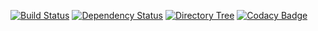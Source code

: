 [![Build Status](https://travis-ci.org/ELC/Training-Python.svg?branch=master)](https://travis-ci.org/ELC/Training-Python)
[![Dependency Status](https://gemnasium.com/badges/github.com/ELC/Training-Python.svg)](https://gemnasium.com/github.com/ELC/Training-Python)
[![Directory Tree](https://img.shields.io/badge/dic--tree-online-brightgreen.svg)](http://veniversum.me/git-visualizer/?owner=ELC&repo=Training-Python)
[![Codacy Badge](https://api.codacy.com/project/badge/Grade/a80db24ab67a45b49c245c2faeb2c0cd)](https://www.codacy.com/app/elcg/Training-Python?utm_source=github.com&amp;utm_medium=referral&amp;utm_content=ELC/Training-Python&amp;utm_campaign=Badge_Grade)
